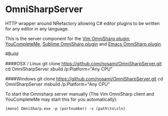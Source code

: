 OmniSharpServer
===============

HTTP wrapper around NRefactory allowing C# editor plugins to be written for any editor in any language.


This is the server component for the [Vim OmniSharp plugin](https://github.com/nosami/OmniSharp), [YouCompleteMe](https://github.com/Valloric/YouCompleteMe), [Sublime OmniSharp plugin](https://github.com/PaulCampbell/OmniSharpSublimePlugin)
and [Emacs OmniSharp plugin](https://github.com/sp3ctum/omnisharp-emacs).


#Build

####OSX / Linux
    git clone https://github.com/nosami/OmniSharpServer.git
    cd OmniSharpServer
    xbuild /p:Platform="Any CPU"

####Windows
    git clone https://github.com/nosami/OmniSharpServer.git
    cd OmniSharpServer
    msbuild /p:Platform="Any CPU"
    

To start the Omnisharp server manually (The Vim OmniSharp client and YouCompleteMe may start this for you automatically):

	[mono] OmniSharp.exe -p (portnumber) -s (path\to\sln)
